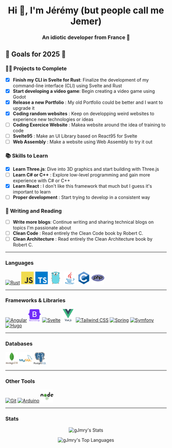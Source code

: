 <h1 align="center">Hi 👋, I'm Jérémy (but people call me Jemer)</h1>
<h3 align="center">An idiotic developer from France 🥖</h3>

## 🌟 Goals for 2025 🚀

### 🧑‍💻 **Projects to Complete**
- [X] **Finish my CLI in Svelte for Rust**: Finalize the development of my command-line interface (CLI) using Svelte and Rust
- [X] **Start developing a video game**: Begin creating a video game using Godot
- [X] **Release a new Portfolio** : My old Portfolio could be better and I want to upgrade it
- [X] **Coding random websites** : Keep on developping weird websites to experience new technologies or ideas
- [ ] **Coding Exercice Website** : Makea  website around the idea of training to code
- [ ] **Svelte95** : Make an UI Library based on React95 for Svelte
- [ ] **Web Assembly** : Make a website using Web Assembly to try it out
  
### 📚 **Skills to Learn**
- [X] **Learn Three.js**: Dive into 3D graphics and start building with Three.js
- [ ] **Learn C# or C++** : Explore low-level programming and gain more experience with C# or C++
- [X] **Learn React** : I don't like this framework that much but I guess it's important to learn
- [ ] **Proper development** : Start trying to develop in a consistent way

### 📝 **Writing and Reading**
- [ ] **Write more blogs**: Continue writing and sharing technical blogs on topics I'm passionate about
- [ ] **Clean Code** : Read entirely the Clean Code book by Robert C.
- [ ] **Clean Architecture** : Read entirely the Clean Architecture book by Robert C.

---

<h3 align="left">Languages</h3>
<p align="left">
  <a href="https://www.rust-lang.org" target="_blank" rel="noreferrer"> <img src="https://upload.wikimedia.org/wikipedia/commons/0/0f/Original_Ferris.svg" alt="Rust" width="40" height="40"/></a>
  <a href="https://developer.mozilla.org/en-US/docs/Web/JavaScript" target="_blank" rel="noreferrer"> <img src="https://raw.githubusercontent.com/devicons/devicon/master/icons/javascript/javascript-original.svg" alt="JavaScript" width="40" height="40"/></a>
  <a href="https://www.typescriptlang.org/" target="_blank" rel="noreferrer"> <img src="https://raw.githubusercontent.com/devicons/devicon/master/icons/typescript/typescript-original.svg" alt="TypeScript" width="40" height="40"/></a>
  <a href="https://golang.org" target="_blank" rel="noreferrer"> <img src="https://raw.githubusercontent.com/devicons/devicon/master/icons/go/go-original.svg" alt="Go" width="40" height="40"/></a>
  <a href="https://www.java.com" target="_blank" rel="noreferrer"> <img src="https://raw.githubusercontent.com/devicons/devicon/master/icons/java/java-original.svg" alt="Java" width="40" height="40"/></a>
  <a href="https://www.cprogramming.com/" target="_blank" rel="noreferrer"> <img src="https://raw.githubusercontent.com/devicons/devicon/master/icons/c/c-original.svg" alt="C" width="40" height="40"/></a>
  <a href="https://www.php.net" target="_blank" rel="noreferrer"> <img src="https://raw.githubusercontent.com/devicons/devicon/master/icons/php/php-original.svg" alt="PHP" width="40" height="40"/></a>
</p>

---

<h3 align="left">Frameworks & Libraries</h3>
<p align="left">
  <a href="https://angular.io" target="_blank" rel="noreferrer"> <img src="https://angular.io/assets/images/logos/angular/angular.svg" alt="Angular" width="40" height="40"/></a>
  <a href="https://getbootstrap.com" target="_blank" rel="noreferrer"> <img src="https://raw.githubusercontent.com/devicons/devicon/master/icons/bootstrap/bootstrap-plain-wordmark.svg" alt="Bootstrap" width="40" height="40"/></a>
  <a href="https://www.svelte.dev" target="_blank" rel="noreferrer"> <img src="https://upload.wikimedia.org/wikipedia/commons/1/1b/Svelte_Logo.svg" alt="Svelte" width="40" height="40"/></a>
  <a href="https://vuejs.org/" target="_blank" rel="noreferrer"> <img src="https://raw.githubusercontent.com/devicons/devicon/master/icons/vuejs/vuejs-original-wordmark.svg" alt="Vue.js" width="40" height="40"/></a>
  <a href="https://tailwindcss.com/" target="_blank" rel="noreferrer"> <img src="https://www.vectorlogo.zone/logos/tailwindcss/tailwindcss-icon.svg" alt="Tailwind CSS" width="40" height="40"/></a>
  <a href="https://www.spring.io/" target="_blank" rel="noreferrer"> <img src="https://www.vectorlogo.zone/logos/springio/springio-icon.svg" alt="Spring" width="40" height="40"/></a>
  <a href="https://symfony.com" target="_blank" rel="noreferrer"> <img src="https://symfony.com/logos/symfony_black_03.svg" alt="Symfony" width="40" height="40"/></a>
  <a href="https://www.hugosite.com" target="_blank" rel="noreferrer"> <img src="https://api.iconify.design/logos-hugo.svg" alt="Hugo" width="40" height="40"/></a>
</p>

---

<h3 align="left">Databases</h3>
<p align="left">
  <a href="https://www.mongodb.com/" target="_blank" rel="noreferrer"> <img src="https://raw.githubusercontent.com/devicons/devicon/master/icons/mongodb/mongodb-original-wordmark.svg" alt="MongoDB" width="40" height="40"/></a>
  <a href="https://www.mysql.com/" target="_blank" rel="noreferrer"> <img src="https://raw.githubusercontent.com/devicons/devicon/master/icons/mysql/mysql-original-wordmark.svg" alt="MySQL" width="40" height="40"/></a>
  <a href="https://www.postgresql.org" target="_blank" rel="noreferrer"> <img src="https://raw.githubusercontent.com/devicons/devicon/master/icons/postgresql/postgresql-original-wordmark.svg" alt="PostgreSQL" width="40" height="40"/></a>
</p>

---

<h3 align="left">Other Tools</h3>
<p align="left">
  
  <a href="https://git-scm.com/" target="_blank" rel="noreferrer"> <img src="https://www.vectorlogo.zone/logos/git-scm/git-scm-icon.svg" alt="Git" width="40" height="40"/></a>
  <a href="https://www.arduino.cc/" target="_blank" rel="noreferrer"> <img src="https://cdn.worldvectorlogo.com/logos/arduino-1.svg" alt="Arduino" width="40" height="40"/></a>
  <a href="https://nodejs.org" target="_blank" rel="noreferrer"> <img src="https://raw.githubusercontent.com/devicons/devicon/master/icons/nodejs/nodejs-original-wordmark.svg" alt="Node.js" width="40" height="40"/></a>
</p>

---

<h3 align="left">Stats</h3>
<p align="center">
  <img src="https://github-readme-stats.vercel.app/api?username=gJmry&theme=slateorange&show_icons=true&hide_border=false&count_private=true" alt="gJmry's Stats" />
</p>

<p align="center">
  <img src="https://github-readme-stats.vercel.app/api/top-langs/?username=gJmry&theme=slateorange&show_icons=true&hide_border=false&layout=compact" alt="gJmry's Top Languages" />
</p>

